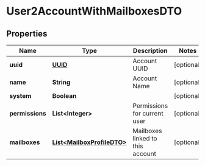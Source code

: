 # User2AccountWithMailboxesDTO

## Properties
Name | Type | Description | Notes
------------ | ------------- | ------------- | -------------
**uuid** | [**UUID**](UUID.md) | Account UUID |  [optional]
**name** | **String** | Account Name |  [optional]
**system** | **Boolean** |  |  [optional]
**permissions** | **List&lt;Integer&gt;** | Permissions for current user |  [optional]
**mailboxes** | [**List&lt;MailboxProfileDTO&gt;**](MailboxProfileDTO.md) | Mailboxes linked to this account |  [optional]
